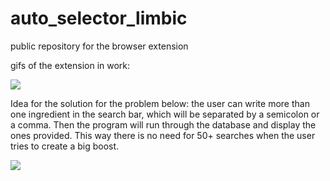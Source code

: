 # auto_selector_limbic
public repository for the browser extension

gifs of the extension in work:

![](https://cdn.discordapp.com/attachments/907316132279636048/930237141433335838/limbic_gif1.gif)


Idea for the solution for the problem below:
the user can write more than one ingredient in the search bar, which will be separated by a semicolon or a comma.
Then the program will run through the database and display the ones provided.
This way there is no need for 50+ searches when the user tries to create a big boost.

![](https://cdn.discordapp.com/attachments/907316132279636048/930239855659716628/limbic_gif2.gif)
